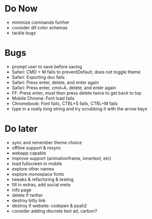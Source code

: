 # Do Now
- minimize commands further
- consider dif color schemas
- tackle bugs

# Bugs
- prompt user to save before saving
- Safari: CMD + M fails to preventDefault, does not toggle theme
- Safari: Exporting doc fails
- Safari: Press enter, delete, and enter again
- Safari: Press enter, cmd+A, delete, and enter again
- FF: Press enter, must then press delete twice to get back to top
- Mobile Chrome: Font load fails
- Chromebook: Font fails, CTRL+S fails, CTRL+M fails
- type in a really long string and try scrubbing it with the arrow keys

# Do later
- sync and remember theme choice
- offline support & resync
- webapp capable
- improve support (animationframe, innertext, etc)
- load fullscreen in mobile
- explore other names
- explore monospace fonts
- tweaks & refactoring & testing
- fill in extras, add social meta
- info page
- delete lf twitter
- destroy bitly link
- destroy lf website: codepen & push2
- consider adding discrete text ad, carbon?
